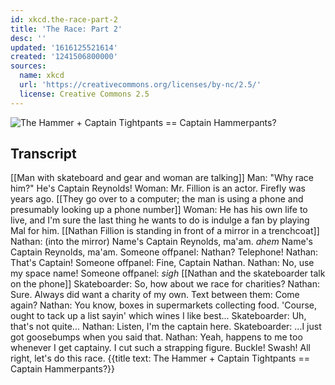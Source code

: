 ```yaml
---
id: xkcd.the-race-part-2
title: 'The Race: Part 2'
desc: ''
updated: '1616125521614'
created: '1241506800000'
sources:
  name: xkcd
  url: 'https://creativecommons.org/licenses/by-nc/2.5/'
  license: Creative Commons 2.5
---
```

![The Hammer + Captain Tightpants == Captain Hammerpants?](https://imgs.xkcd.com/comics/the_race_part_2.png)

## Transcript
[[Man with skateboard and gear and woman are talking]]
Man: "Why race him?" He's Captain Reynolds!
Woman: Mr. Fillion is an actor. Firefly was years ago.
[[They go over to a computer; the man is using a phone and presumably looking up a phone number]]
Woman: He has his own life to live, and I'm sure the last thing he wants to do is indulge a fan by playing Mal for him.
[[Nathan Fillion is standing in front of a mirror in a trenchcoat]]
Nathan: (into the mirror) Name's Captain Reynolds, ma'am. *ahem* Name's Captain Reynolds, ma'am.
Someone offpanel: Nathan? Telephone!
Nathan: That's Captain!
Someone offpanel: Fine, Captain Nathan.
Nathan: No, use my space name!
Someone offpanel: *sigh*
[[Nathan and the skateboarder talk on the phone]]
Skateboarder: So, how about we race for charities?
Nathan: Sure. Always did want a charity of my own.
Text between them: Come again?
Nathan: You know, boxes in supermarkets collecting food. 'Course, ought to tack up a list sayin' which wines I like best...
Skateboarder: Uh, that's not quite...
Nathan: Listen, I'm the captain here.
Skateboarder: ...I just got goosebumps when you said that.
Nathan: Yeah, happens to me too whenever I get captainy. I cut such a strapping figure. Buckle! Swash! All right, let's do this race.
{{title text: The Hammer + Captain Tightpants == Captain Hammerpants?}}
